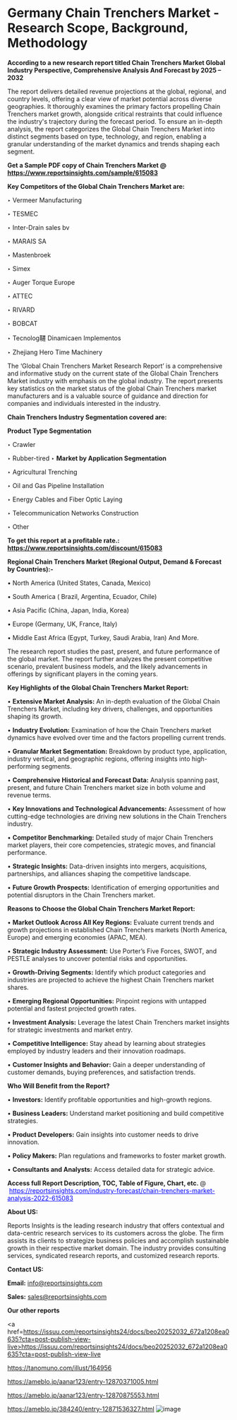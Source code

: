 # Germany Chain Trenchers Market - Research Scope, Background, Methodology

<strong>According to a new research report titled Chain Trenchers Market Global Industry Perspective, Comprehensive Analysis And Forecast by 2025 – 2032</strong>

The report delivers detailed revenue projections at the global, regional, and country levels, offering a clear view of market potential across diverse geographies. It thoroughly examines the primary factors propelling Chain Trenchers market growth, alongside critical restraints that could influence the industry's trajectory during the forecast period. To ensure an in-depth analysis, the report categorizes the Global Chain Trenchers Market into distinct segments based on type, technology, and region, enabling a granular understanding of the market dynamics and trends shaping each segment.

<strong>Get a Sample PDF copy of Chain Trenchers Market </strong><strong>@<a href=https://www.reportsinsights.com/sample/615083 style=color:#0000ff;> https://www.reportsinsights.com/sample/615083</a></strong></font>

<strong>Key Competitors of the Global Chain Trenchers Market are:</strong>

‣ Vermeer Manufacturing

‣ TESMEC

‣ Inter-Drain sales bv

‣ MARAIS SA

‣ Mastenbroek

‣ Simex

‣ Auger Torque Europe

‣ ATTEC

‣ RIVARD

‣ BOBCAT

‣ Tecnolog韆 Dinamicaen Implementos

‣ Zhejiang Hero Time Machinery

The ‘Global Chain Trenchers Market Research Report’ is a comprehensive and informative study on the current state of the Global Chain Trenchers Market industry with emphasis on the global industry. The report presents key statistics on the market status of the global Chain Trenchers market manufacturers and is a valuable source of guidance and direction for companies and individuals interested in the industry.

<strong>Chain Trenchers Industry Segmentation covered are:</strong>

<strong>Product Type Segmentation</strong>

‣ Crawler

‣ Rubber-tired
‣ 
<strong>Market by Application Segmentation</strong>

‣ Agricultural Trenching

‣ Oil and Gas Pipeline Installation

‣ Energy Cables and Fiber Optic Laying

‣ Telecommunication Networks Construction

‣ Other

<strong>To get this report at a profitable rate.: <a href=https://www.reportsinsights.com/discount/615083 style=color:#0000ff;>https://www.reportsinsights.com/discount/615083</a></strong></font>

<strong>Regional Chain Trenchers Market (Regional Output, Demand &amp; Forecast by Countries):-</strong>

• North America (United States, Canada, Mexico)

• South America ( Brazil, Argentina, Ecuador, Chile)

• Asia Pacific (China, Japan, India, Korea)

• Europe (Germany, UK, France, Italy)

• Middle East Africa (Egypt, Turkey, Saudi Arabia, Iran) And More.

The research report studies the past, present, and future performance of the global market. The report further analyzes the present competitive scenario, prevalent business models, and the likely advancements in offerings by significant players in the coming years.

<strong>Key Highlights of the Global Chain Trenchers Market Report:</strong>

• <strong>Extensive Market Analysis:</strong> An in-depth evaluation of the Global Chain Trenchers Market, including key drivers, challenges, and opportunities shaping its growth.

• <strong>Industry Evolution:</strong> Examination of how the Chain Trenchers market dynamics have evolved over time and the factors propelling current trends.

• <strong>Granular Market Segmentation:</strong> Breakdown by product type, application, industry vertical, and geographic regions, offering insights into high-performing segments.

• <strong>Comprehensive Historical and Forecast Data:</strong> Analysis spanning past, present, and future Chain Trenchers market size in both volume and revenue terms.

• <strong>Key Innovations and Technological Advancements:</strong> Assessment of how cutting-edge technologies are driving new solutions in the Chain Trenchers industry.

• <strong>Competitor Benchmarking:</strong> Detailed study of major Chain Trenchers market players, their core competencies, strategic moves, and financial performance.

• <strong>Strategic Insights:</strong> Data-driven insights into mergers, acquisitions, partnerships, and alliances shaping the competitive landscape.

• <strong>Future Growth Prospects:</strong> Identification of emerging opportunities and potential disruptors in the Chain Trenchers market.

<strong>Reasons to Choose the Global Chain Trenchers Market Report:</strong>

• <strong>Market Outlook Across All Key Regions:</strong> Evaluate current trends and growth projections in established Chain Trenchers markets (North America, Europe) and emerging economies (APAC, MEA).

• <strong>Strategic Industry Assessment:</strong> Use Porter’s Five Forces, SWOT, and PESTLE analyses to uncover potential risks and opportunities.

• <strong>Growth-Driving Segments:</strong> Identify which product categories and industries are projected to achieve the highest Chain Trenchers market shares.

• <strong>Emerging Regional Opportunities:</strong> Pinpoint regions with untapped potential and fastest projected growth rates.

• <strong>Investment Analysis:</strong> Leverage the latest Chain Trenchers market insights for strategic investments and market entry.

• <strong>Competitive Intelligence:</strong> Stay ahead by learning about strategies employed by industry leaders and their innovation roadmaps.

• <strong>Customer Insights and Behavior:</strong> Gain a deeper understanding of customer demands, buying preferences, and satisfaction trends.

<strong>Who Will Benefit from the Report?</strong>

• <strong>Investors:</strong> Identify profitable opportunities and high-growth regions.

• <strong>Business Leaders:</strong> Understand market positioning and build competitive strategies.

• <strong>Product Developers:</strong> Gain insights into customer needs to drive innovation.

• <strong>Policy Makers:</strong> Plan regulations and frameworks to foster market growth.

• <strong>Consultants and Analysts:</strong> Access detailed data for strategic advice.
</ul>
<strong>Access full Report Description, TOC, Table of Figure, Chart, etc. </strong>@  <a href=https://reportsinsights.com/industry-forecast/chain-trenchers-market-analysis-2022-615083 style=color:#0000ff;>https://reportsinsights.com/industry-forecast/chain-trenchers-market-analysis-2022-615083</a></font>

<strong><strong>About US</strong>:</strong>

Reports Insights is the leading research industry that offers contextual and data-centric research services to its customers across the globe. The firm assists its clients to strategize business policies and accomplish sustainable growth in their respective market domain. The industry provides consulting services, syndicated research reports, and customized research reports.

<strong>Contact US:</strong>

<p class=""""><b>Email:</b> <a href=mailto:info@reportsinsights.com>info@reportsinsights.com</a></p>
<p class=""""><b>Sales:</b> <a href=mailto:sales@reportsinsights.com>sales@reportsinsights.com</a></p>

<strong>Our other reports</strong>

<a href=https://issuu.com/reportsinsights24/docs/beo20252032_672a1208ea0635?cta=post-publish-view-live>https://issuu.com/reportsinsights24/docs/beo20252032_672a1208ea0635?cta=post-publish-view-live</a>

<a href=https://tanomuno.com/illust/164956>https://tanomuno.com/illust/164956</a>

<a href=https://ameblo.jp/aanar123/entry-12870371005.html>https://ameblo.jp/aanar123/entry-12870371005.html</a>

<a href=https://ameblo.jp/aanar123/entry-12870875553.html>https://ameblo.jp/aanar123/entry-12870875553.html</a>

<a href=https://ameblo.jp/384240/entry-12871536327.html>https://ameblo.jp/384240/entry-12871536327.html</a>
![image](https://github.com/user-attachments/assets/9ee79b9a-c6bd-4854-81ad-e90ccc2ec6eb)
